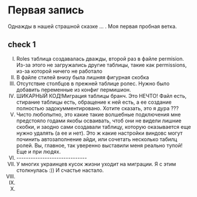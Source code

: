 <link rel="stylesheet" href="public\my\my.css">
<h1>Первая запись</h1>

<p> Однажды в нашей страшной сказке ... . Моя первая пробная ветка. </p>
<h2>check 1</h2>
<ol type="I">
    <li>Roles таблица создавалась дважды, второй раз в файле permision. Из-за этого не загружались другие таблицы, такие как permissions, из-за которой ничего не работало</li>
    <li>В файле стилей внизу была лишняя фигурная скобка</li>
    <li>Отсутствие столбцов в прежней таблице ролес. Нужно было добавить переменные из конфиг пермишион.</li>
    <li><span class="span1">ШИКАРНЫЙ КОД!</span>Миграция таблицы бранч. Это НЕЧТО! Файл есть, стирание таблицы есть, обращение к ней есть, а ее создание полностью задокумментировано. <span class="span2">Хотите сказать, это я дура ???</span></li>
    <li class="span3">Чисто любопытно, это какие такие волшебные подключения мне предстояло годами якобы осваивать, чтоб они не видели лишние скобки, и заодно сами создавали таблицу, которую оказывается еще нужно удалять (а ее и нет). Это ж какие настройки виндовс могут починить автозаполнение айди, или сочетать несколько табилц ролей. <span class="span2">Вы, главное, так уверенно выставили меня реально тупой!</span> Еще и при людях.</li>
    <li>------------------------------</li>  
    <li>У многих украинцев кусок жизни уходит на миграции. Я с этим столкнулась :)) И счастье настало.</li>
    <li></li>
    <li></li>
    <li></li>        
</ol>